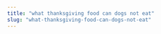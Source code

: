 ```yaml
---
title: "what thanksgiving food can dogs not eat"
slug: "what-thanksgiving-food-can-dogs-not-eat"
---
```


